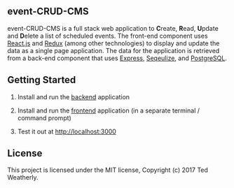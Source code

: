 ## event-CRUD-CMS ##

event-CRUD-CMS is a full stack web application to **C**reate, **R**ead, **U**pdate and **D**elete a list of scheduled events.  The front-end component uses [React.js](https://facebook.github.io/react/) and [Redux](http://redux.js.org/) (among other technologies) to display and update the data as a single page application.  The data for the application is retrieved from a back-end component that uses [Express](http://expressjs.com/), [Seqeulize](http://sequelizejs.com), and [PostgreSQL](https://www.postgresql.org/).

## Getting Started ##

 1. Install and run the [backend](https://github.com/tw3/event-crud-cms/tree/master/backend) application

 2. Install and run the [frontend](https://github.com/tw3/event-crud-cms/tree/master/frontend) application (in a separate terminal / command prompt)
 
 3. Test it out at [http://localhost:3000](http://localhost:3000)

## License ##

This project is licensed under the MIT license, Copyright (c) 2017 Ted Weatherly.
